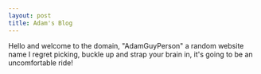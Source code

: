 ```yaml
---
layout: post
title: Adam's Blog
---
```


Hello and welcome to the domain, "AdamGuyPerson" a random website name I regret picking, buckle up and strap your brain in, it's going to be an uncomfortable ride!
